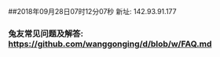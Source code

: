 ##2018年09月28日07时12分07秒 新址: 142.93.91.177
### 兔友常见问题及解答: https://github.com/wanggonging/d/blob/w/FAQ.md
